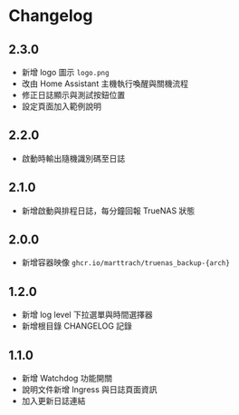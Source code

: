 # Changelog

## 2.3.0
- 新增 logo 圖示 `logo.png`
- 改由 Home Assistant 主機執行喚醒與關機流程
- 修正日誌顯示與測試按鈕位置
- 設定頁面加入範例說明

## 2.2.0
- 啟動時輸出隨機識別碼至日誌

## 2.1.0
- 新增啟動與排程日誌，每分鐘回報 TrueNAS 狀態

## 2.0.0
- 新增容器映像 `ghcr.io/marttrach/truenas_backup-{arch}`

## 1.2.0
- 新增 log level 下拉選單與時間選擇器
- 新增根目錄 CHANGELOG 記錄

## 1.1.0
- 新增 Watchdog 功能開關
- 說明文件新增 Ingress 與日誌頁面資訊
- 加入更新日誌連結
